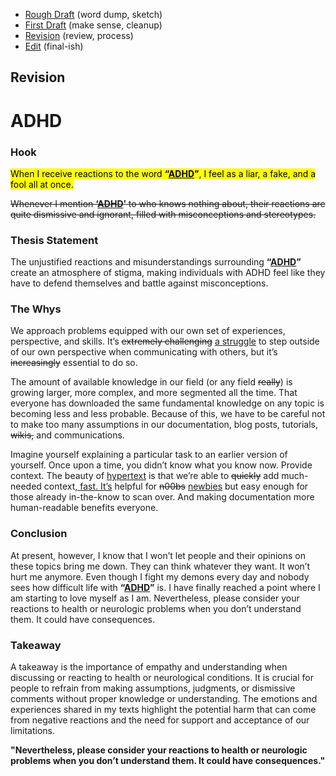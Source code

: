 - [Rough Draft](rough-draft.md) (word dump, sketch)
- [First Draft](first-draft.md) (make sense, cleanup)
- [Revision](revision.md) (review, process)
- [Edit](index.md) (final-ish)

## Revision

# ADHD

### Hook

<mark>When I receive reactions to the word **“<ins>ADHD</ins>”**, I feel as a liar, a fake, and a fool all at once.</mark>

<del>Whenever I mention **‘<ins>ADHD</ins>’** to who knows nothing about, their reactions are quite dismissive and ignorant, filled with misconceptions and stereotypes.</del>

### Thesis Statement

The unjustified reactions and misunderstandings surrounding **“<ins>ADHD</ins>”** create an atmosphere of stigma, making individuals with ADHD feel like they have to defend themselves and battle against misconceptions.

### The Whys

We approach problems equipped with our own set of experiences, perspective, and skills. It’s <del>extremely challenging</del> <ins>a struggle</ins> to step outside of our own perspective when communicating with others, but it’s <del>increasingly</del> essential to do so.

The amount of available knowledge in our field (or any field <del>really</del>) is growing larger, more complex, and more segmented all the time. That everyone has downloaded the same fundamental knowledge on any topic is becoming less and less probable. Because of this, we have to be careful not to make too many assumptions in our documentation, blog posts, tutorials, <del>wikis,</del> and communications.

Imagine yourself explaining a particular task to an earlier version of yourself. Once upon a time, you didn’t know what you know now. Provide context. The beauty of [hypertext](https://en.wikipedia.org/wiki/Hypertext) is that we’re able to <del>quickly</del> add much-needed context<ins>, fast. It’s</ins> helpful for <del>n00bs</del> <ins>newbies</ins> but easy enough for those already in-the-know to scan over. And making documentation more human-readable benefits everyone.

### Conclusion

At present, however, I know that I won’t let people and their opinions on these topics bring me down. They can think whatever they want. It won’t hurt me anymore. Even though I fight my demons every day and nobody sees how difficult life with **“<ins>ADHD</ins>”** is. I have finally reached a point where I am starting to love myself as I am. Nevertheless, please consider your reactions to health or neurologic problems when you don’t understand them. It could have consequences.

### Takeaway

A takeaway is the importance of empathy and understanding when discussing or reacting to health or neurological conditions. It is crucial for people to refrain from making assumptions, judgments, or dismissive comments without proper knowledge or understanding. The emotions and experiences shared in my texts highlight the potential harm that can come from negative reactions and the need for support and acceptance of our limitations.

**"Nevertheless, please consider your reactions to health or neurologic problems when you don’t understand them. It could have consequences."**
